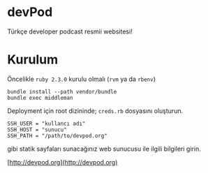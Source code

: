 # devPod

Türkçe developer podcast resmii websitesi!

# Kurulum

Öncelikle `ruby 2.3.0` kurulu olmalı (`rvm` ya da `rbenv`)

    bundle install --path vendor/bundle
    bundle exec middleman

Deployment için root dizininde; `creds.rb` dosyasını oluşturun.

    SSH_USER = "kullancı adı"
    SSH_HOST = "sunucu"
    SSH_PATH = "/path/to/devpod.org"

gibi statik sayfaları sunacağınız web sunucusu ile ilgili bilgileri girin.

[http://devpod.org](http://devpod.org)
